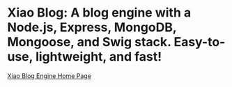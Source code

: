 # Xiao Blog: A blog engine with a Node.js, Express, MongoDB, Mongoose, and Swig stack.  Easy-to-use, lightweight, and fast!

[Xiao Blog Engine Home Page](http://xiaoblog.digibrady.com)
